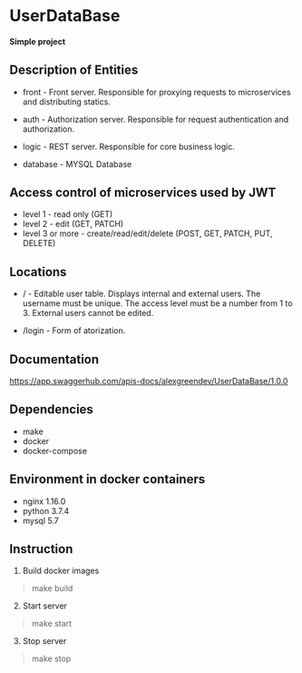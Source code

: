 # UserDataBase

#### Simple project

## Description of Entities

* front - Front server. Responsible for proxying requests to microservices and distributing statics.

* auth - Authorization server. Responsible for request authentication and authorization.

* logic - REST server. Responsible for core business logic.

* database - MYSQL Database

## Access control of microservices used by JWT

* level 1 - read only (GET)
* level 2 - edit (GET, PATCH)
* level 3 or more - create/read/edit/delete (POST, GET, PATCH, PUT, DELETE)

## Locations

* / - Editable user table. Displays internal and external users. The username must be unique. The access level must be a number from 1 to 3. External users cannot be edited.

* /login - Form of atorization. 

## Documentation

https://app.swaggerhub.com/apis-docs/alexgreendev/UserDataBase/1.0.0

## Dependencies

* make
* docker
* docker-compose

## Environment in docker containers

* nginx 1.16.0
* python 3.7.4
* mysql 5.7

## Instruction

1. Build docker images
> make build

2. Start server
> make start

3. Stop server
> make stop